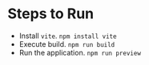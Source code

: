 # Steps to Run 

- Install `vite`. `npm install vite`
- Execute build. `npm run build`
- Run the application. `npm run preview`